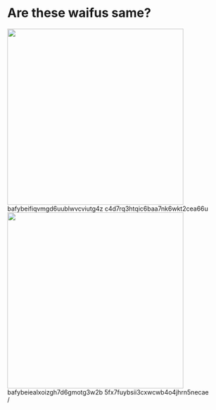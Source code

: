 # Are these waifus same?

<div grid="~ cols-2 gap-2" m="t-2">
<div>

  <div>
    <img border="rounded" src="/bafybeifiqvmgd6uublwvcviutg4zc4d7rq3htqic6baa7nk6wkt2cea66u.png" width="400">
    bafybeifiqvmgd6uublwvcviutg4z
    c4d7rq3htqic6baa7nk6wkt2cea66u
  </div>

</div>

  <div>
    <img border="rounded" src="/bafybeiealxoizgh7d6gmotg3w2b5fx7fuybsii3cxwcwb4o4jhrn5necae.png" width="400">
    bafybeiealxoizgh7d6gmotg3w2b
    5fx7fuybsii3cxwcwb4o4jhrn5necae
  </div>
</div>

<div class="absolute right-5px bottom-5px">
<SlideCurrentNo /> / <SlidesTotal />
</div>